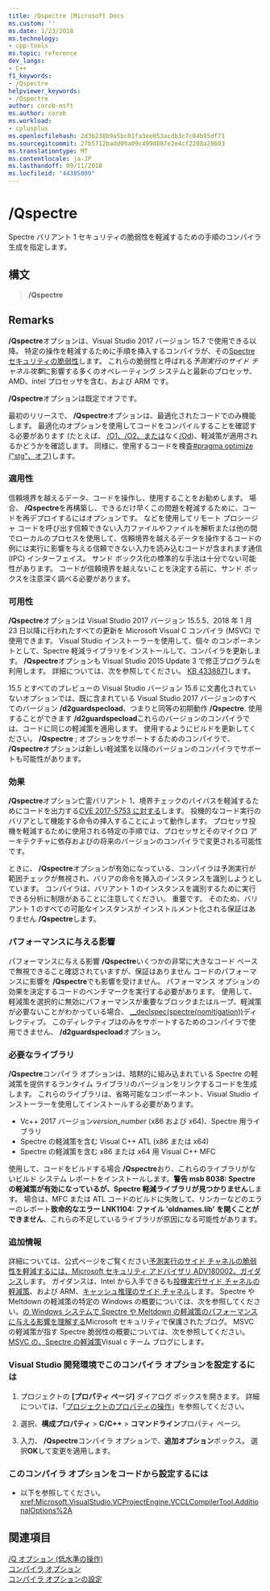 ```yaml
---
title: /Qspectre |Microsoft Docs
ms.custom: ''
ms.date: 1/23/2018
ms.technology:
- cpp-tools
ms.topic: reference
dev_langs:
- C++
f1_keywords:
- /Qspectre
helpviewer_keywords:
- /Qspectre
author: corob-msft
ms.author: corob
ms.workload:
- cplusplus
ms.openlocfilehash: 2d3b238b9a5bc01fa3ee053acdb3c7c84b95df71
ms.sourcegitcommit: 27b5712badd09a09c499d887e2e4cf2208a28603
ms.translationtype: MT
ms.contentlocale: ja-JP
ms.lasthandoff: 09/11/2018
ms.locfileid: "44385009"
---
```

# <a name="qspectre"></a>/Qspectre

Spectre バリアント 1 セキュリティの脆弱性を軽減するための手順のコンパイラ生成を指定します。

## <a name="syntax"></a>構文

> **/Qspectre**

## <a name="remarks"></a>Remarks

**/Qspectre**オプションは、Visual Studio 2017 バージョン 15.7 で使用できる以降。 特定の操作を軽減するために手順を挿入するコンパイラが、その[Spectre セキュリティの脆弱性](https://spectreattack.com/spectre.pdf)します。 これらの脆弱性と呼ばれる*予測実行のサイド チャネル攻撃*に影響する多くのオペレーティング システムと最新のプロセッサ、AMD、intel プロセッサを含む、および ARM です。

**/Qspectre**オプションは既定でオフです。

最初のリリースで、 **/Qspectre**オプションは、最適化されたコードでのみ機能します。 最適化のオプションを使用してコードをコンパイルすることを確認する必要があります (たとえば、 [/O1、/O2、または](o1-o2-minimize-size-maximize-speed.md)なく[/Od](od-disable-debug.md))、軽減策が適用されるかどうかを確認します。 同様に、使用するコードを検査[#pragma optimize ("stg"、オフ)](../../preprocessor/optimize.md)します。

### <a name="applicability"></a>適用性

信頼境界を越えるデータ、コードを操作し、使用することをお勧めします。 場合、 **/Qspectre**を再構築し、できるだけ早くこの問題を軽減するために、コードを再デプロイするにはオプションです。 などを使用してリモート プロシージャ コードを呼び出す信頼できない入力ファイルやファイルを解析または他の間でローカルのプロセスを使用して、信頼境界を越えるデータを操作するコードの例には実行に影響を与える信頼できない入力を読み込むコードが含まれます通信 (IPC) インターフェイス。 サンド ボックス化の標準的な手法は十分でない可能性があります。 コードが信頼境界を越えないことを決定する前に、サンド ボックスを注意深く調べる必要があります。

### <a name="availability"></a>可用性

**/Qspectre**オプションは Visual Studio 2017 バージョン 15.5.5、2018 年 1 月 23 日以降に行われたすべての更新を Microsoft Visual C コンパイラ (MSVC) で使用できます。 Visual Studio インストーラーを使用して、個々 のコンポーネントとして、Spectre 軽減ライブラリをインストールして、コンパイラを更新します。 **/Qspectre**オプションも Visual Studio 2015 Update 3 で修正プログラムを利用します。 詳細については、次を参照してください。 [KB 4338871](https://support.microsoft.com/help/4338871)します。

15.5 とすべてのプレビューの Visual Studio バージョン 15.6 に文書化されていないオプションでは、既に含まれている Visual Studio 2017 バージョンのすべてのバージョン **/d2guardspecload**、つまりと同等の初期動作 **/Qspectre**. 使用することができます **/d2guardspecload**これらのバージョンのコンパイラでは、コードに同じの軽減策を適用します。 使用するようにビルドを更新してください。 **/Qspectre** ; オプションをサポートするためのコンパイラで、 **/Qspectre**オプションは新しい軽減策を以降のバージョンのコンパイラでサポートも可能性があります。

### <a name="effect"></a>効果

**/Qspectre**オプション亡霊バリアント 1、境界チェックのバイパスを軽減するためにコードを出力する[CVE 2017-5753 に対する](https://nvd.nist.gov/vuln/detail/CVE-2017-5753)します。 投機的なコード実行のバリアとして機能する命令の挿入することによって動作します。 プロセッサ投機を軽減するために使用される特定の手順では、プロセッサとそのマイクロ アーキテクチャに依存およびの将来のバージョンのコンパイラで変更される可能性です。

ときに、 **/Qspectre**オプションが有効になっている、コンパイラは予測実行が範囲チェックが無視され、バリアの命令を挿入のインスタンスを識別しようとしています。 コンパイラは、バリアント 1 のインスタンスを識別するために実行できる分析に制限があることに注意してください。 重要です。 そのため、バリアント 1 のすべての可能なインスタンスが インストルメント化される保証はありません **/Qspectre**します。

### <a name="performance-impact"></a>パフォーマンスに与える影響

パフォーマンスに与える影響 **/Qspectre**いくつかの非常に大きなコード ベースで無視できること確認されていますが、保証はありません コードのパフォーマンスに影響を **/Qspectre**でも影響を受けません。 パフォーマンス オプションの効果を決定するコードのベンチマークを実行する必要があります。 使用して、軽減策を選択的に無効にパフォーマンスが重要なブロックまたはループ、軽減策が必要ないことがわかっている場合、 [__declspec(spectre(nomitigation))](../../cpp/spectre.md)ディレクティブ。 このディレクティブはのみをサポートするためのコンパイラで使用できません、 **/d2guardspecload**オプション。

### <a name="required-libraries"></a>必要なライブラリ

**/Qspectre**コンパイラ オプションは、暗黙的に組み込まれている Spectre の軽減策を提供するランタイム ライブラリのバージョンをリンクするコードを生成します。 これらのライブラリは、省略可能なコンポーネント、Visual Studio インストーラーを使用してインストールする必要があります。

- Vc++ 2017 バージョン*version_number* (x86 および x64)、Spectre 用ライブラリ
- Spectre の軽減策を含む Visual C++ ATL (x86 または x64)
- Spectre の軽減策を含む x86 または x64 用 Visual C++ MFC

使用して、コードをビルドする場合 **/Qspectre**おり、これらのライブラリがないビルド システム レポートをインストールします。**警告 msb 8038: Spectre の軽減策が有効になっているが、Spectre 軽減ライブラリが見つかりません**します。 場合は、MFC または ATL コードのビルドに失敗して、リンカーなどのエラーのレポート**致命的なエラー LNK1104: ファイル 'oldnames.lib' を開くことができません**、これらの不足しているライブラリが原因になる可能性があります。

### <a name="additional-information"></a>追加情報

詳細については、公式ページをご覧ください[予測実行のサイド チャネルの脆弱性を軽減するには、Microsoft セキュリティ アドバイザリ ADV180002、ガイダンス](https://portal.msrc.microsoft.com/en-US/security-guidance/advisory/ADV180002)します。 ガイダンスは、Intel から入手できるも[投機実行サイド チャネルの軽減策](https://software.intel.com/sites/default/files/managed/c5/63/336996-Speculative-Execution-Side-Channel-Mitigations.pdf)、および ARM、[キャッシュ推理のサイド チャネル](https://developer.arm.com/-/media/Files/pdf/Cache_Speculation_Side-channels.pdf)します。 Spectre や Meltdown の軽減策の特定の Windows の概要については、次を参照してください。[の Windows システムで Spectre や Meltdown の軽減策のパフォーマンスに与える影響を理解する](https://cloudblogs.microsoft.com/microsoftsecure/2018/01/09/understanding-the-performance-impact-of-spectre-and-meltdown-mitigations-on-windows-systems/)Microsoft セキュリティで保護されたブログ。 MSVC の軽減策が指す Spectre 脆弱性の概要については、次を参照してください。 [MSVC の、Spectre の軽減策](https://blogs.msdn.microsoft.com/vcblog/2018/01/15/spectre-mitigations-in-msvc./)Visual c チーム ブログにします。

### <a name="to-set-this-compiler-option-in-the-visual-studio-development-environment"></a>Visual Studio 開発環境でこのコンパイラ オプションを設定するには

1. プロジェクトの **[プロパティ ページ]** ダイアログ ボックスを開きます。 詳細については、「[プロジェクトのプロパティの操作](../../ide/working-with-project-properties.md)」を参照してください。

1. 選択、**構成プロパティ** > **C/C++** > **コマンドライン**プロパティ ページ。

1. 入力、 **/Qspectre**コンパイラ オプションで、**追加オプション**ボックス。 選択**OK**して変更を適用します。

### <a name="to-set-this-compiler-option-programmatically"></a>このコンパイラ オプションをコードから設定するには

- 以下を参照してください。<xref:Microsoft.VisualStudio.VCProjectEngine.VCCLCompilerTool.AdditionalOptions%2A>

## <a name="see-also"></a>関連項目

[/Q オプション (低水準の操作)](../../build/reference/q-options-low-level-operations.md)  
[コンパイラ オプション](../../build/reference/compiler-options.md)  
[コンパイラ オプションの設定](../../build/reference/setting-compiler-options.md)  
